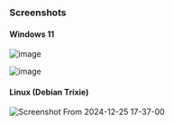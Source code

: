 ### Screenshots

#### Windows 11

![image](https://github.com/user-attachments/assets/4bf7b3d5-8af3-47a4-82eb-de39c0c565a2)

![image](https://github.com/user-attachments/assets/c3f22195-213d-43c3-92f9-e93fbc169234)

#### Linux (Debian Trixie)

![Screenshot From 2024-12-25 17-37-00](https://github.com/user-attachments/assets/c4fd1c95-f6d3-4c94-a77d-2ab298a65190)
